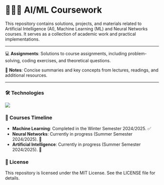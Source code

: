 # 👨🏽‍💻 AI/ML Coursework

This repository contains solutions, projects, and materials related to Artificial Intelligence (AI), Machine Learning (ML) and Neural Networks courses. It serves as a collection of academic work and practical implementations.

---

💻 **Assignments**: Solutions to course assignments, including problem-solving, coding exercises, and theoretical questions.

📝 **Notes**: Concise summaries and key concepts from lectures, readings, and additional resources.

---

### 🛠️ Technologies

<img src="https://skillicons.dev/icons?i=python,pytorch,tensorflow,sklearn,github,vscode" />

### 📅 Courses Timeline

- **Machine Learning**: Completed in the Winter Semester 2024/2025. ✅
- **Neural Networks**: Currently in progress (Summer Semester 2024/2025). 🚧
- **Artificial Intelligence**: Currently in progress (Summer Semester 2024/2025). 🚧

### 📜 License

This repository is licensed under the MIT License. See the LICENSE file for details.
